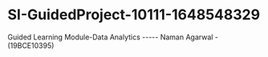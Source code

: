 # SI-GuidedProject-10111-1648548329
Guided Learning Module-Data Analytics
 ----- Naman Agarwal - (19BCE10395)
